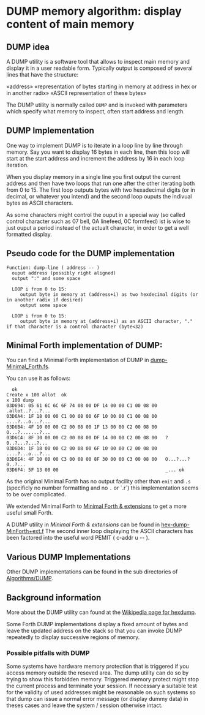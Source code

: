 # DUMP memory algorithm: display content of main memory

## DUMP idea

A DUMP utility is a software tool that allows to inspect main memory and display it in a user readable form.
Typically output is composed of several lines that have the structure:

«address» «representation of bytes starting in memory at address in hex or in another radix» «ASCII representation of these bytes»

The DUMP utility is normally called `DUMP` and is invoked with parameters which specify what memory to inspect, often start address and length.


## DUMP Implementation

One way to implement DUMP is to iterate in a loop line by line through memory. Say you want to display 16 bytes in each line, then this loop will start
at the start address and increment the address by 16 in each loop iteration.

When you display memory in a single line you first output the current address and then have two loops that run one after the other iterating both from 0 to 15.
The first loop outputs bytes with two hexadecimal digits (or in decimal, or whatever you intend) and the second loop ouputs the indivual bytes as ASCII characters.

As some characters might control the ouput in a special way (so called control character such as 07 bell, 0A linefeed, 0C formfeed) ist is wise to just ouput a period 
instead of the actualt character, in order to get a well formatted display.


## Pseudo code for the DUMP implementation

```
Function: dump-line ( address -- )
  ouput address (possibly right aligned)
  output ":" and some space
  
  LOOP i from 0 to 15:
     output byte in memory at (address+i) as two hexdecimal digits (or in another radix if desired)
     output some space
  
  LOOP i from 0 to 15:
     output byte in memory at (address+i) as an ASCII character, "." if that character is a control character (byte<32)
```

## Minimal Forth implementation of DUMP:

You can find a Minimal Forth implementation of DUMP in [dump-Minimal_Forth.fs](dump-Minimal_Forth.fs).

You can use it as follows:

```forth
  ok
Create x 100 allot  ok
x 100 dump
03D694: 05 61 6C 6C 6F 74 08 00 DF 14 00 00 C1 00 08 00   .allot..?...?...
03D6A4: 1F 18 00 00 C1 00 08 00 6F 10 00 00 C1 00 08 00   ....?...o...?...
03D6B4: 4F 10 00 00 C2 00 08 00 1F 13 00 00 C2 00 08 00   O...?.......?...
03D6C4: 8F 30 00 00 C2 00 08 00 DF 14 00 00 C2 00 08 00   ?0..?...?...?...
03D6D4: 1F 18 00 00 C2 00 08 00 6F 10 00 00 C2 00 08 00   ....?...o...?...
03D6E4: 4F 10 00 00 C3 00 08 00 8F 30 00 00 C3 00 08 00   O...?...?0..?...
03D6F4: 5F 13 00 00                                       _... ok
```

As the original Minimal Forth has no output facility other than `emit` and `.s` (specificly no number formatting and no `.` or `.r´)
this implementation seems to be over complicated.

We extended Minimal Forth to [Minimal Forth & extensions](https://github.com/embeddingforth/embeddingForth.github.io/minimalforth.md) to get a
more useful small Forth.

A DUMP utility in *Minimal Forth & extensions* can be found in [hex-dump-MinForth+ext.f](hex-dump-MinForth+ext.f)
The second inner loop displaying the ASCII characters has been factored into the useful word PEMIT ( c-addr u -- ).


## Various DUMP Implementations

Other DUMP implementations can be found in the sub directories of [Algorithms/DUMP](https://github.com/embeddingforth/Algorithms/DUMP).


## Background information

More about the DUMP utility can found at the [Wikipedia page for hexdump](https://en.wikipedia.org/wiki/Hex_dump).

Some Forth DUMP implementations display a fixed amount of bytes and leave the updated address on the stack so that
you can invoke DUMP repeatedly to display successive regions of memory.

### Possible pitfalls with DUMP

Some systems have hardware memory protection that is triggered if you access memory outside the reseved area.
The dump utility can do so by trying to show this forbidden memory. Triggered memory protect might stop the current process and
terminate your session. If necessary a suitable test for the validity of used addresses might be reasonable on such systems so that
dump can issue a normal error message (or display dummy data) in theses cases and leave the system / session otherwise intact.

